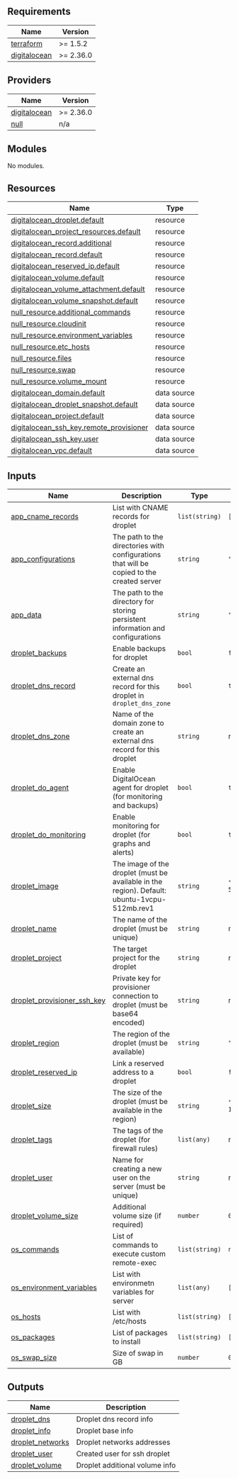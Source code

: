 ## Requirements

| Name | Version |
|------|---------|
| <a name="requirement_terraform"></a> [terraform](#requirement\_terraform) | >= 1.5.2 |
| <a name="requirement_digitalocean"></a> [digitalocean](#requirement\_digitalocean) | >= 2.36.0 |

## Providers

| Name | Version |
|------|---------|
| <a name="provider_digitalocean"></a> [digitalocean](#provider\_digitalocean) | >= 2.36.0 |
| <a name="provider_null"></a> [null](#provider\_null) | n/a |

## Modules

No modules.

## Resources

| Name | Type |
|------|------|
| [digitalocean_droplet.default](https://registry.terraform.io/providers/digitalocean/digitalocean/latest/docs/resources/droplet) | resource |
| [digitalocean_project_resources.default](https://registry.terraform.io/providers/digitalocean/digitalocean/latest/docs/resources/project_resources) | resource |
| [digitalocean_record.additional](https://registry.terraform.io/providers/digitalocean/digitalocean/latest/docs/resources/record) | resource |
| [digitalocean_record.default](https://registry.terraform.io/providers/digitalocean/digitalocean/latest/docs/resources/record) | resource |
| [digitalocean_reserved_ip.default](https://registry.terraform.io/providers/digitalocean/digitalocean/latest/docs/resources/reserved_ip) | resource |
| [digitalocean_volume.default](https://registry.terraform.io/providers/digitalocean/digitalocean/latest/docs/resources/volume) | resource |
| [digitalocean_volume_attachment.default](https://registry.terraform.io/providers/digitalocean/digitalocean/latest/docs/resources/volume_attachment) | resource |
| [digitalocean_volume_snapshot.default](https://registry.terraform.io/providers/digitalocean/digitalocean/latest/docs/resources/volume_snapshot) | resource |
| [null_resource.additional_commands](https://registry.terraform.io/providers/hashicorp/null/latest/docs/resources/resource) | resource |
| [null_resource.cloudinit](https://registry.terraform.io/providers/hashicorp/null/latest/docs/resources/resource) | resource |
| [null_resource.environment_variables](https://registry.terraform.io/providers/hashicorp/null/latest/docs/resources/resource) | resource |
| [null_resource.etc_hosts](https://registry.terraform.io/providers/hashicorp/null/latest/docs/resources/resource) | resource |
| [null_resource.files](https://registry.terraform.io/providers/hashicorp/null/latest/docs/resources/resource) | resource |
| [null_resource.swap](https://registry.terraform.io/providers/hashicorp/null/latest/docs/resources/resource) | resource |
| [null_resource.volume_mount](https://registry.terraform.io/providers/hashicorp/null/latest/docs/resources/resource) | resource |
| [digitalocean_domain.default](https://registry.terraform.io/providers/digitalocean/digitalocean/latest/docs/data-sources/domain) | data source |
| [digitalocean_droplet_snapshot.default](https://registry.terraform.io/providers/digitalocean/digitalocean/latest/docs/data-sources/droplet_snapshot) | data source |
| [digitalocean_project.default](https://registry.terraform.io/providers/digitalocean/digitalocean/latest/docs/data-sources/project) | data source |
| [digitalocean_ssh_key.remote_provisioner](https://registry.terraform.io/providers/digitalocean/digitalocean/latest/docs/data-sources/ssh_key) | data source |
| [digitalocean_ssh_key.user](https://registry.terraform.io/providers/digitalocean/digitalocean/latest/docs/data-sources/ssh_key) | data source |
| [digitalocean_vpc.default](https://registry.terraform.io/providers/digitalocean/digitalocean/latest/docs/data-sources/vpc) | data source |

## Inputs

| Name | Description | Type | Default | Required |
|------|-------------|------|---------|:--------:|
| <a name="input_app_cname_records"></a> [app\_cname\_records](#input\_app\_cname\_records) | List with CNAME records for droplet | `list(string)` | `[]` | no |
| <a name="input_app_configurations"></a> [app\_configurations](#input\_app\_configurations) | The path to the directories with configurations that will be copied to the created server | `string` | `"configurations/"` | no |
| <a name="input_app_data"></a> [app\_data](#input\_app\_data) | The path to the directory for storing persistent information and configurations | `string` | `"/opt"` | no |
| <a name="input_droplet_backups"></a> [droplet\_backups](#input\_droplet\_backups) | Enable backups for droplet | `bool` | `false` | no |
| <a name="input_droplet_dns_record"></a> [droplet\_dns\_record](#input\_droplet\_dns\_record) | Create an external dns record for this droplet in `droplet_dns_zone` | `bool` | `true` | no |
| <a name="input_droplet_dns_zone"></a> [droplet\_dns\_zone](#input\_droplet\_dns\_zone) | Name of the domain zone to create an external dns record for this droplet | `string` | n/a | yes |
| <a name="input_droplet_do_agent"></a> [droplet\_do\_agent](#input\_droplet\_do\_agent) | Enable DigitalOcean agent for droplet (for monitoring and backups) | `bool` | `true` | no |
| <a name="input_droplet_do_monitoring"></a> [droplet\_do\_monitoring](#input\_droplet\_do\_monitoring) | Enable monitoring for droplet (for graphs and alerts) | `bool` | `true` | no |
| <a name="input_droplet_image"></a> [droplet\_image](#input\_droplet\_image) | The image of the droplet (must be available in the region). Default: ubuntu-1vcpu-512mb.rev1 | `string` | `"ubuntu-1vcpu-512mb.rev1"` | no |
| <a name="input_droplet_name"></a> [droplet\_name](#input\_droplet\_name) | The name of the droplet (must be unique) | `string` | n/a | yes |
| <a name="input_droplet_project"></a> [droplet\_project](#input\_droplet\_project) | The target project for the droplet | `string` | n/a | yes |
| <a name="input_droplet_provisioner_ssh_key"></a> [droplet\_provisioner\_ssh\_key](#input\_droplet\_provisioner\_ssh\_key) | Private key for provisioner connection to droplet (must be base64 encoded) | `string` | n/a | yes |
| <a name="input_droplet_region"></a> [droplet\_region](#input\_droplet\_region) | The region of the droplet (must be available) | `string` | `"ams3"` | no |
| <a name="input_droplet_reserved_ip"></a> [droplet\_reserved\_ip](#input\_droplet\_reserved\_ip) | Link a reserved address to a droplet | `bool` | `false` | no |
| <a name="input_droplet_size"></a> [droplet\_size](#input\_droplet\_size) | The size of the droplet (must be available in the region) | `string` | `"s-1vcpu-512mb-10gb"` | no |
| <a name="input_droplet_tags"></a> [droplet\_tags](#input\_droplet\_tags) | The tags of the droplet (for firewall rules) | `list(any)` | n/a | yes |
| <a name="input_droplet_user"></a> [droplet\_user](#input\_droplet\_user) | Name for creating a new user on the server (must be unique) | `string` | n/a | yes |
| <a name="input_droplet_volume_size"></a> [droplet\_volume\_size](#input\_droplet\_volume\_size) | Additional volume size (if required) | `number` | `0` | no |
| <a name="input_os_commands"></a> [os\_commands](#input\_os\_commands) | List of commands to execute custom remote-exec | `list(string)` | `null` | no |
| <a name="input_os_environment_variables"></a> [os\_environment\_variables](#input\_os\_environment\_variables) | List with environmetn variables for server | `list(any)` | `[]` | no |
| <a name="input_os_hosts"></a> [os\_hosts](#input\_os\_hosts) | List with /etc/hosts | `list(string)` | `[]` | no |
| <a name="input_os_packages"></a> [os\_packages](#input\_os\_packages) | List of packages to install | `list(string)` | `[]` | no |
| <a name="input_os_swap_size"></a> [os\_swap\_size](#input\_os\_swap\_size) | Size of swap in GB | `number` | `0` | no |

## Outputs

| Name | Description |
|------|-------------|
| <a name="output_droplet_dns"></a> [droplet\_dns](#output\_droplet\_dns) | Droplet dns record info |
| <a name="output_droplet_info"></a> [droplet\_info](#output\_droplet\_info) | Droplet base info |
| <a name="output_droplet_networks"></a> [droplet\_networks](#output\_droplet\_networks) | Droplet networks addresses |
| <a name="output_droplet_user"></a> [droplet\_user](#output\_droplet\_user) | Created user for ssh droplet |
| <a name="output_droplet_volume"></a> [droplet\_volume](#output\_droplet\_volume) | Droplet additional volume info |
